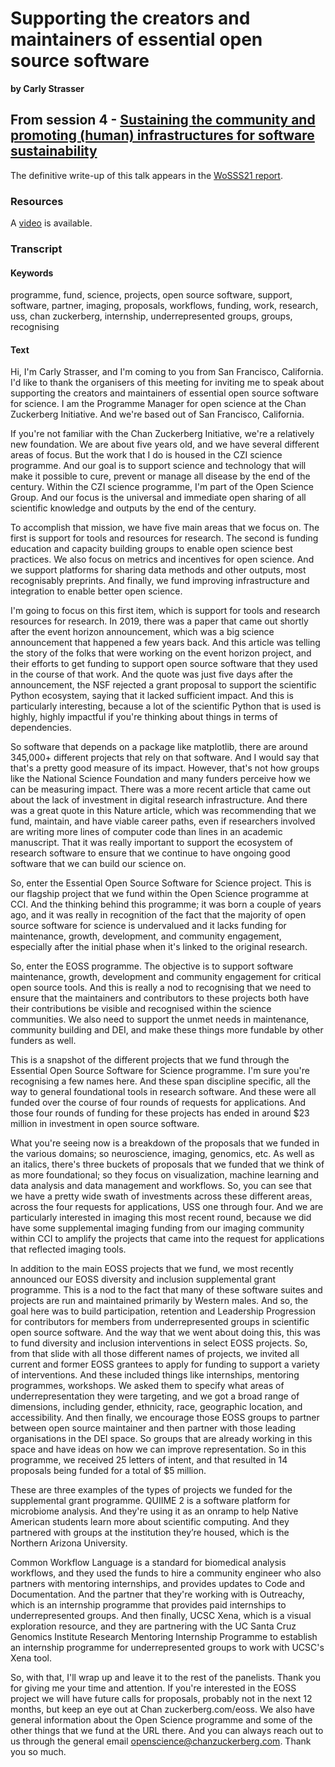 # Supporting the creators and maintainers of essential open source software
**by Carly Strasser**

## From session 4 - [Sustaining the community and promoting (human) infrastructures for software sustainability](/wosss21/agenda#session-4)  

The definitive write-up of this talk appears in the [WoSSS21 report](https://wosss.org/#reports).

### Resources

A [video](https://www.youtube.com/watch?v=nIa4qPL7g-Q&list=PLXAvKzjdTsrxFqbjWtxHjfJc0RN6jMwZg&index=28) is available.

### Transcript

#### Keywords

programme, fund, science, projects, open source software, support, software, partner, imaging, proposals, workflows, funding, work, research, uss, chan zuckerberg, internship, underrepresented groups, groups, recognising

#### Text

Hi, I'm Carly Strasser, and I'm coming to you from San Francisco, California. I'd like to thank the organisers of this meeting for inviting me to speak about supporting the creators and maintainers of essential open source software for science. I am the Programme Manager for open science at the Chan Zuckerberg Initiative. And we're based out of San Francisco, California.

If you're not familiar with the Chan Zuckerberg Initiative, we're a relatively new foundation. We are about five years old, and we have several different areas of focus. But the work that I do is housed in the CZI science programme. And our goal is to support science and technology that will make it possible to cure, prevent or manage all disease by the end of the century. Within the CZI science programme, I'm part of the Open Science Group. And our focus is the universal and immediate open sharing of all scientific knowledge and outputs by the end of the century.

To accomplish that mission, we have five main areas that we focus on. The first is support for tools and resources for research. The second is funding education and capacity building groups to enable open science best practices. We also focus on metrics and incentives for open science. And we support platforms for sharing data methods and other outputs, most recognisably preprints. And finally, we fund improving infrastructure and integration to enable better open science.

I'm going to focus on this first item, which is support for tools and research resources for research. In 2019, there was a paper that came out shortly after the event horizon announcement, which was a big science announcement that happened a few years back. And this article was telling the story of the folks that were working on the event horizon project, and their efforts to get funding to support open source software that they used in the course of that work. And the quote was just five days after the announcement, the NSF rejected a grant proposal to support the scientific Python ecosystem, saying that it lacked sufficient impact. And this is particularly interesting, because a lot of the scientific Python that is used is highly, highly impactful if you're thinking about things in terms of dependencies.

So software that depends on a package like matplotlib, there are around 345,000+ different projects that rely on that software. And I would say that that's a pretty good measure of its impact. However, that's not how groups like the National Science Foundation and many funders perceive how we can be measuring impact.
There was a more recent article that came out about the lack of investment in digital research infrastructure. And there was a great quote in this Nature article, which was recommending that we fund, maintain, and have viable career paths, even if researchers involved are writing more lines of computer code than lines in an academic manuscript. That it was really important to support the ecosystem of research software to ensure that we continue to have ongoing good software that we can build our science on.

So, enter the Essential Open Source Software for Science project. This is our flagship project that we fund within the Open Science programme at CCI. And the thinking behind this programme; it was born a couple of years ago, and it was really in recognition of the fact that the majority of open source software for science is undervalued and it lacks funding for maintenance, growth, development, and community engagement, especially after the initial phase when it's linked to the original research.

So, enter the EOSS programme. The objective is to support software maintenance, growth, development and community engagement for critical open source tools. And this is really a nod to recognising that we need to ensure that the maintainers and contributors to these projects both have their contributions be visible and recognised within the science communities. We also need to support the unmet needs in maintenance, community building and DEI, and make these things more fundable by other funders as well.

This is a snapshot of the different projects that we fund through the Essential Open Source Software for Science programme. I'm sure you're recognising a few names here. And these span discipline specific, all the way to general foundational tools in research software. And these were all funded over the course of four rounds of requests for applications. And those four rounds of funding for these projects has ended in around $23 million in investment in open source software.

What you're seeing now is a breakdown of the proposals that we funded in the various domains; so neuroscience, imaging, genomics, etc. As well as an italics, there's three buckets of proposals that we funded that we think of as more foundational; so they focus on visualization, machine learning and data analysis and data management and workflows. So, you can see that we have a pretty wide swath of investments across these different areas, across the four requests for applications, USS one through four. And we are particularly interested in imaging this most recent round, because we did have some supplemental imaging funding from our imaging community within CCI to amplify the projects that came into the request for applications that reflected imaging tools.

In addition to the main EOSS projects that we fund, we most recently announced our EOSS diversity and inclusion supplemental grant programme. This is a nod to the fact that many of these software suites and projects are run and maintained primarily by Western males. And so, the goal here was to build participation, retention and Leadership Progression for contributors for members from underrepresented groups in scientific open source software. And the way that we went about doing this, this was to fund diversity and inclusion interventions in select EOSS projects. So, from that slide with all those different names of projects, we invited all current and former EOSS grantees to apply for funding to support a variety of interventions. And these included things like internships, mentoring programmes, workshops. We asked them to specify what areas of underrepresentation they were targeting, and we got a broad range of dimensions, including gender, ethnicity, race, geographic location, and accessibility. And then finally, we encourage those EOSS groups to partner between open source maintainer and then partner with those leading organisations in the DEI space. So groups that are already working in this space and have ideas on how we can improve representation. So in this programme, we received 25 letters of intent, and that resulted in 14 proposals being funded for a total of $5 million.

These are three examples of the types of projects we funded for the supplemental grant programme. QUIIME 2 is a software platform for microbiome analysis. And they're using it as an onramp to help Native American students learn more about scientific computing. And they partnered with groups at the institution they’re housed, which is the Northern Arizona University. 

Common Workflow Language is a standard for biomedical analysis workflows, and they used the funds to hire a community engineer who also partners with mentoring internships, and provides updates to Code and Documentation. And the partner that they're working with is Outreachy, which is an internship programme that provides paid internships to underrepresented groups. And then finally, UCSC Xena, which is a visual exploration resource, and they are partnering with the UC Santa Cruz Genomics Institute Research Mentoring Internship Programme to establish an internship programme for underrepresented groups to work with UCSC's Xena tool.

So, with that, I'll wrap up and leave it to the rest of the panelists. Thank you for giving me your time and attention. If you're interested in the EOSS project we will have future calls for proposals, probably not in the next 12 months, but keep an eye out at Chan zuckerberg.com/eoss. We also have general information about the Open Science programme and some of the other things that we fund at the URL there. And you can always reach out to us through the general email openscience@chanzuckerberg.com. Thank you so much.


